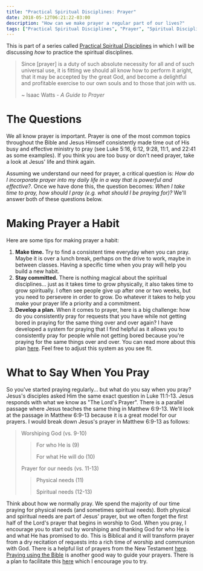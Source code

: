 ```yaml
---
title: "Practical Spiritual Disciplines: Prayer"
date: 2018-05-12T06:21:22-03:00
description: "How can we make prayer a regular part of our lives?"
tags: ["Practical Spiritual Disciplines", "Prayer", "Spiritual Disciplines"]
---
```


This is part of a series called [Practical Spiritual Disciplines](../practical-spiritual-disciplines-why) in which I will be discussing *how* to practice the spiritual disciplines.

> Since [prayer] is a duty of such absolute necessity for all and of such universal use, it is fitting we should all know how to perform it aright, that it may be accepted by the great God, and become a delightful and profitable exercise to our own souls and to those that join with us.
> 
> ~ Isaac Watts - *A Guide to Prayer*

# The Questions

We all know prayer is important. Prayer is one of the most common topics throughout the Bible and Jesus Himself consistently made time out of His busy and effective ministry to pray (see Luke 5:16, 6:12, 9:28, 11:1, and 22:41 as some examples). If you think you are too busy or don't need prayer, take a look at Jesus' life and think again.

Assuming we understand our need for prayer, a critical question is: *How do I incorporate prayer into my daily life in a way that is powerful and effective?*. Once we have done this, the question becomes: *When I take time to pray, how should I pray (e.g. what should I be praying for)?* We'll answer both of these questions below.

# Making Prayer a Habit

Here are some tips for making prayer a habit:

1. **Make time.** Try to find a consistent time everyday when you can pray. Maybe it is over a lunch break, perhaps on the drive to work, maybe in between classes. Having a specific time when you pray will help you build a new habit.
2. **Stay committed.** There is nothing magical about the spiritual disciplines... just as it takes time to grow physically, it also takes time to grow spiritually. I often see people give up after one or two weeks, but you need to persevere in order to grow. Do whatever it takes to help you make your prayer life a priority and a commitment.
3. **Develop a plan.** When it comes to prayer, here is a big challenge: how do you consistently pray for requests that you have while not getting bored in praying for the same thing over and over again? I have developed a system for praying that I find helpful as it allows you to consistently pray for people while not getting bored because you're praying for the same things over and over. You can read more about this plan [here](../prayer-plan). Feel free to adjust this system as you see fit.

# What to Say When You Pray

So you've started praying regularly... but what do you say when you pray? Jesus's disciples asked Him the same exact question in Luke 11:1-13. Jesus responds with what we know as "The Lord's Prayer". There is a parallel passage where Jesus teaches the same thing in Matthew 6:9-13. We'll look at the passage in Matthew 6:9-13 because it is a great model for our prayers. I would break down Jesus's prayer in Matthew 6:9-13 as follows:

  > Worshiping God (vs. 9-10)
  > 
  >  > For who He is (9)
  >  > 
  >  > For what He will do (10)
  > 
  > Prayer for our needs (vs. 11-13)
  > 
  >  > Physical needs (11)
  >  > 
  >  > Spiritual needs (12-13)

Think about how we normally pray. We spend the majority of our time praying for physical needs (and sometimes spiritual needs). Both physical and spiritual needs are part of Jesus' prayer, but we often forget the first half of the Lord's prayer that begins in worship to God. When you pray, I encourage you to start out by worshiping and thanking God for who He is and what He has promised to do. This is Biblical and it will transform prayer from a dry recitation of requests into a rich time of worship and communion with God. There is a helpful list of prayers from the New Testament [here](https://www.desiringgod.org/articles/what-should-we-pray-for). [Praying using the Bible](https://bible.hightower.space/posts/why-pray-the-bible/) is another good way to guide your prayers. There is a plan to facilitate this [here](https://bible.hightower.space/posts/prayer-plan/) which I encourage you to try.
